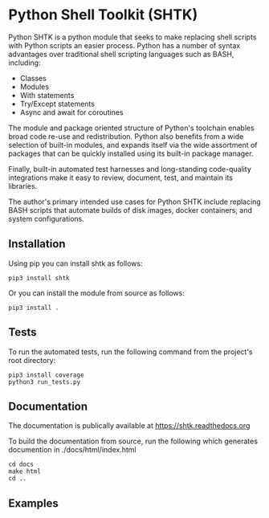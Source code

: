 # Python Shell Toolkit (SHTK)

Python SHTK is a python module that seeks to make replacing shell scripts with
Python scripts an easier process.  Python has a number of syntax advantages
over traditional shell scripting languages such as BASH, including:
* Classes
* Modules
* With statements
* Try/Except statements
* Async and await for coroutines

The module and package oriented structure of Python's toolchain enables broad
code re-use and redistribution. Python also benefits from a wide selection of
built-in modules, and expands itself via the wide assortment of packages
that can be quickly installed using its built-in package manager. 

Finally, built-in automated test harnesses and long-standing code-quality
integrations make it easy to review, document, test, and maintain its
libraries.  

The author's primary intended use cases for Python SHTK include replacing BASH
scripts that automate builds of disk images, docker containers, and system
configurations.


## Installation
Using pip you can install shtk as follows:
```
pip3 install shtk
```

Or you can install the module from source as follows:
```
pip3 install .
```

## Tests
To run the automated tests, run the following command from the project's root
directory:

```
pip3 install coverage
python3 run_tests.py
```

## Documentation
The documentation is publically available at https://shtk.readthedocs.org

To build the documentation from source, run the following which generates
documention in ./docs/html/index.html

```
cd docs
make html
cd ..
```

## Examples
